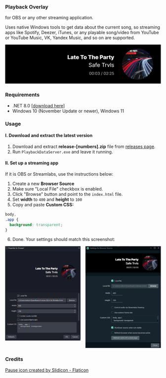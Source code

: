 ### Playback Overlay

for OBS or any other streaming application.

Uses native Windows tools to get data about the current song, so streaming apps like Spotify, Deezer, iTunes, or any playable song/video from YouTube or YouTube Music, VK, Yandex Music, and so on are supported.

![alt text](docs/hero.png)

### Requirements

- .NET 8.0 [[download here](https://dotnet.microsoft.com/download/)]
- Windows 10 (November Update or newer), Windows 11

### Usage

#### I. Download and extract the latest version

1. Download and extract **release-[numbers].zip** file from [releases page](https://github.com/Nekonyx/playback-overlay/releases/latest).
2. Run `PlaybackDataServer.exe` and leave it running.

#### II. Set up a streaming app

If it is OBS or Streamlabs, use the instructions below:

1. Create a new **Browser Source**
2. Make sure "Local File" checkbox is enabled.
3. Click "Browse" button and point to the `index.html` file.
4. Set **width** to `400` and **height** to `100`
5. Copy and paste **Custom CSS:**

```css
body,
.app {
  background: transparent;
}
```

6. Done. Your settings should match this screenshot:

<div style="display: flex; justify-content: center; gap: 16px;">
  <a href="docs/obs.png">
    <img src="docs/obs.png" alt="OBS example" />
  </a>
  <a href="docs/streamlabs.png">
    <img src="docs/streamlabs.png" alt="Streamlabs example" />
  </a>
</div>

### Credits

[Pause icon created by Slidicon - Flaticon](https://www.flaticon.com/free-icons/pause)
